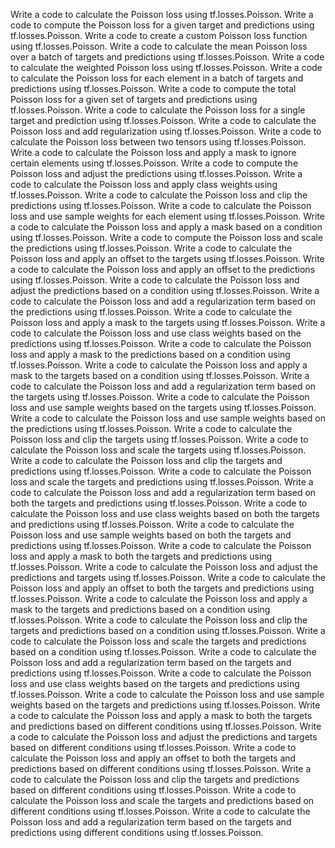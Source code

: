 Write a code to calculate the Poisson loss using tf.losses.Poisson.
Write a code to compute the Poisson loss for a given target and predictions using tf.losses.Poisson.
Write a code to create a custom Poisson loss function using tf.losses.Poisson.
Write a code to calculate the mean Poisson loss over a batch of targets and predictions using tf.losses.Poisson.
Write a code to calculate the weighted Poisson loss using tf.losses.Poisson.
Write a code to calculate the Poisson loss for each element in a batch of targets and predictions using tf.losses.Poisson.
Write a code to compute the total Poisson loss for a given set of targets and predictions using tf.losses.Poisson.
Write a code to calculate the Poisson loss for a single target and prediction using tf.losses.Poisson.
Write a code to calculate the Poisson loss and add regularization using tf.losses.Poisson.
Write a code to calculate the Poisson loss between two tensors using tf.losses.Poisson.
Write a code to calculate the Poisson loss and apply a mask to ignore certain elements using tf.losses.Poisson.
Write a code to compute the Poisson loss and adjust the predictions using tf.losses.Poisson.
Write a code to calculate the Poisson loss and apply class weights using tf.losses.Poisson.
Write a code to calculate the Poisson loss and clip the predictions using tf.losses.Poisson.
Write a code to calculate the Poisson loss and use sample weights for each element using tf.losses.Poisson.
Write a code to calculate the Poisson loss and apply a mask based on a condition using tf.losses.Poisson.
Write a code to compute the Poisson loss and scale the predictions using tf.losses.Poisson.
Write a code to calculate the Poisson loss and apply an offset to the targets using tf.losses.Poisson.
Write a code to calculate the Poisson loss and apply an offset to the predictions using tf.losses.Poisson.
Write a code to calculate the Poisson loss and adjust the predictions based on a condition using tf.losses.Poisson.
Write a code to calculate the Poisson loss and add a regularization term based on the predictions using tf.losses.Poisson.
Write a code to calculate the Poisson loss and apply a mask to the targets using tf.losses.Poisson.
Write a code to calculate the Poisson loss and use class weights based on the predictions using tf.losses.Poisson.
Write a code to calculate the Poisson loss and apply a mask to the predictions based on a condition using tf.losses.Poisson.
Write a code to calculate the Poisson loss and apply a mask to the targets based on a condition using tf.losses.Poisson.
Write a code to calculate the Poisson loss and add a regularization term based on the targets using tf.losses.Poisson.
Write a code to calculate the Poisson loss and use sample weights based on the targets using tf.losses.Poisson.
Write a code to calculate the Poisson loss and use sample weights based on the predictions using tf.losses.Poisson.
Write a code to calculate the Poisson loss and clip the targets using tf.losses.Poisson.
Write a code to calculate the Poisson loss and scale the targets using tf.losses.Poisson.
Write a code to calculate the Poisson loss and clip the targets and predictions using tf.losses.Poisson.
Write a code to calculate the Poisson loss and scale the targets and predictions using tf.losses.Poisson.
Write a code to calculate the Poisson loss and add a regularization term based on both the targets and predictions using tf.losses.Poisson.
Write a code to calculate the Poisson loss and use class weights based on both the targets and predictions using tf.losses.Poisson.
Write a code to calculate the Poisson loss and use sample weights based on both the targets and predictions using tf.losses.Poisson.
Write a code to calculate the Poisson loss and apply a mask to both the targets and predictions using tf.losses.Poisson.
Write a code to calculate the Poisson loss and adjust the predictions and targets using tf.losses.Poisson.
Write a code to calculate the Poisson loss and apply an offset to both the targets and predictions using tf.losses.Poisson.
Write a code to calculate the Poisson loss and apply a mask to the targets and predictions based on a condition using tf.losses.Poisson.
Write a code to calculate the Poisson loss and clip the targets and predictions based on a condition using tf.losses.Poisson.
Write a code to calculate the Poisson loss and scale the targets and predictions based on a condition using tf.losses.Poisson.
Write a code to calculate the Poisson loss and add a regularization term based on the targets and predictions using tf.losses.Poisson.
Write a code to calculate the Poisson loss and use class weights based on the targets and predictions using tf.losses.Poisson.
Write a code to calculate the Poisson loss and use sample weights based on the targets and predictions using tf.losses.Poisson.
Write a code to calculate the Poisson loss and apply a mask to both the targets and predictions based on different conditions using tf.losses.Poisson.
Write a code to calculate the Poisson loss and adjust the predictions and targets based on different conditions using tf.losses.Poisson.
Write a code to calculate the Poisson loss and apply an offset to both the targets and predictions based on different conditions using tf.losses.Poisson.
Write a code to calculate the Poisson loss and clip the targets and predictions based on different conditions using tf.losses.Poisson.
Write a code to calculate the Poisson loss and scale the targets and predictions based on different conditions using tf.losses.Poisson.
Write a code to calculate the Poisson loss and add a regularization term based on the targets and predictions using different conditions using tf.losses.Poisson.